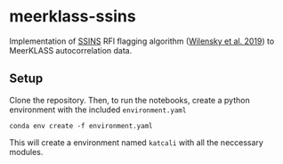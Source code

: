 # meerklass-ssins
Implementation of [SSINS](https://github.com/mwilensky768/SSINS) RFI flagging algorithm ([Wilensky et al. 2019](https://arxiv.org/abs/1906.01093)) to MeerKLASS autocorrelation data.

## Setup
Clone the repository. Then, to run the notebooks, create a python environment with the included `environment.yaml`

```
conda env create -f environment.yaml
```

This will create a environment named `katcali` with all the neccessary modules.
